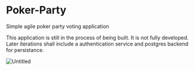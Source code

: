 # Poker-Party

Simple agile poker party voting application

This application is still in the process of being built. It is not fully developed. Later iterations shall include a authentication service and postgres backend for persistance. 


![Untitled](https://user-images.githubusercontent.com/53586366/178343792-5617bc10-5d4f-444a-b905-0a5b31550b76.png)
